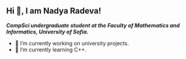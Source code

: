## Hi 👋, I am Nadya Radeva!


**_CompSci undergraduate student at the Faculty of Mathematics and Informatics, University of Sofia._**

- 🔭 I’m currently working on university projects.
- 🌱 I’m currently learning C++.
